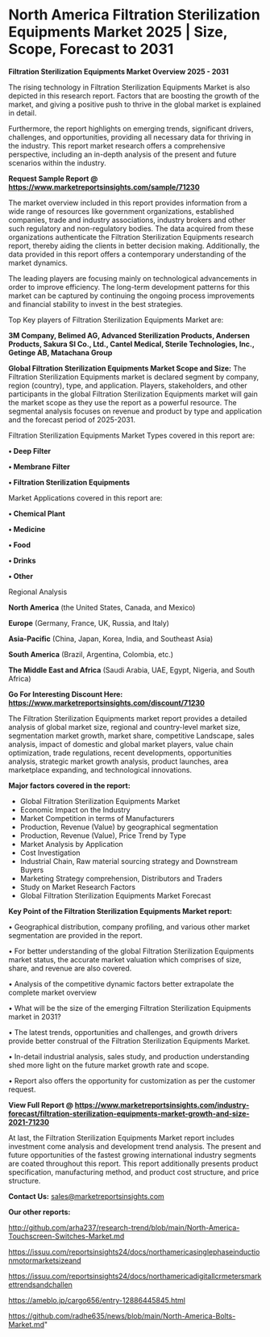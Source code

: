 # North America Filtration Sterilization Equipments Market 2025 | Size, Scope, Forecast to 2031

<Strong> Filtration Sterilization Equipments Market Overview 2025 - 2031</strong>

The rising technology in Filtration Sterilization Equipments Market is also depicted in this research report. Factors that are boosting the growth of the market, and giving a positive push to thrive in the global market is explained in detail.

Furthermore, the report highlights on emerging trends, significant drivers, challenges, and opportunities, providing all necessary data for thriving in the industry. This report market research offers a comprehensive perspective, including an in-depth analysis of the present and future scenarios within the industry.

<strong>Request Sample Report @ <a href=https://www.marketreportsinsights.com/sample/71230>https://www.marketreportsinsights.com/sample/71230</a></strong>

The market overview included in this report provides information from a wide range of resources like government organizations, established companies, trade and industry associations, industry brokers and other such regulatory and non-regulatory bodies. The data acquired from these organizations authenticate the Filtration Sterilization Equipments research report, thereby aiding the clients in better decision making. Additionally, the data provided in this report offers a contemporary understanding of the market dynamics.

The leading players are focusing mainly on technological advancements in order to improve efficiency. The long-term development patterns for this market can be captured by continuing the ongoing process improvements and financial stability to invest in the best strategies.

Top Key players of Filtration Sterilization Equipments Market are:

<strong>3M Company, Belimed AG, Advanced Sterilization Products, Andersen Products, Sakura SI Co., Ltd., Cantel Medical, Sterile Technologies, Inc., Getinge AB, Matachana Group</strong>

<strong><b>Global Filtration Sterilization Equipments Market Scope and Size:</b></strong>
The Filtration Sterilization Equipments market is declared segment by company, region (country), type, and application. Players, stakeholders, and other participants in the global Filtration Sterilization Equipments market will gain the market scope as they use the report as a powerful resource. The segmental analysis focuses on revenue and product by type and application and the forecast period of 2025-2031.

Filtration Sterilization Equipments Market Types covered in this report are:

<strong>• Deep Filter

• Membrane Filter

• Filtration Sterilization Equipments</strong>

Market Applications covered in this report are:

<strong>• Chemical Plant

• Medicine

• Food

• Drinks

• Other</strong> 

Regional Analysis

<strong>North America</strong> (the United States, Canada, and Mexico)

<strong>Europe</strong> (Germany, France, UK, Russia, and Italy)

<strong>Asia-Pacific</strong> (China, Japan, Korea, India, and Southeast Asia)

<strong>South America</strong> (Brazil, Argentina, Colombia, etc.)

<strong>The Middle East and Africa</strong> (Saudi Arabia, UAE, Egypt, Nigeria, and South Africa)

<strong>Go For Interesting Discount Here: <a href=https://www.marketreportsinsights.com/discount/71230>https://www.marketreportsinsights.com/discount/71230</a></strong>

The Filtration Sterilization Equipments market report provides a detailed analysis of global market size, regional and country-level market size, segmentation market growth, market share, competitive Landscape, sales analysis, impact of domestic and global market players, value chain optimization, trade regulations, recent developments, opportunities analysis, strategic market growth analysis, product launches, area marketplace expanding, and technological innovations.

<strong><b>Major factors covered in the report:</b></strong>
<ul>
  <li>Global Filtration Sterilization Equipments Market </li>
  <li>Economic Impact on the Industry</li>
  <li>Market Competition in terms of Manufacturers</li>
  <li>Production, Revenue (Value) by geographical segmentation</li>
  <li>Production, Revenue (Value), Price Trend by Type</li>
  <li>Market Analysis by Application</li>
  <li>Cost Investigation</li>
  <li>Industrial Chain, Raw material sourcing strategy and Downstream Buyers</li>
  <li>Marketing Strategy comprehension, Distributors and Traders</li>
  <li>Study on Market Research Factors</li>
  <li>Global Filtration Sterilization Equipments Market Forecast</li>
</ul>

<strong><b>Key Point of the Filtration Sterilization Equipments Market report:</b></strong>

• Geographical distribution, company profiling, and various other market segmentation are provided in the report.

• For better understanding of the global Filtration Sterilization Equipments market status, the accurate market valuation which comprises of size, share, and revenue are also covered.

• Analysis of the competitive dynamic factors better extrapolate the complete market overview

• What will be the size of the emerging Filtration Sterilization Equipments market in 2031?

• The latest trends, opportunities and challenges, and growth drivers provide better construal of the Filtration Sterilization Equipments Market.

• In-detail industrial analysis, sales study, and production understanding shed more light on the future market growth rate and scope.

• Report also offers the opportunity for customization as per the customer request.

<strong><b>View Full Report @ <a href=https://www.marketreportsinsights.com/industry-forecast/filtration-sterilization-equipments-market-growth-and-size-2021-71230>https://www.marketreportsinsights.com/industry-forecast/filtration-sterilization-equipments-market-growth-and-size-2021-71230</a></b></strong>


At last, the Filtration Sterilization Equipments Market report includes investment come analysis and development trend analysis. The present and future opportunities of the fastest growing international industry segments are coated throughout this report. This report additionally presents product specification, manufacturing method, and product cost structure, and price structure.

<strong>Contact Us:</strong>
sales@marketreportsinsights.com

<strong>Our other reports:</strong>

<a href=http://github.com/arha237/research-trend/blob/main/North-America-Touchscreen-Switches-Market.md>http://github.com/arha237/research-trend/blob/main/North-America-Touchscreen-Switches-Market.md</a>

<a href=https://issuu.com/reportsinsights24/docs/northamericasinglephaseinductionmotormarketsizeand>https://issuu.com/reportsinsights24/docs/northamericasinglephaseinductionmotormarketsizeand</a>

<a href=https://issuu.com/reportsinsights24/docs/northamericadigitallcrmetersmarkettrendsandchallen>https://issuu.com/reportsinsights24/docs/northamericadigitallcrmetersmarkettrendsandchallen</a>

<a href=https://ameblo.jp/cargo656/entry-12886445845.html>https://ameblo.jp/cargo656/entry-12886445845.html</a>

<a href=https://github.com/radhe635/news/blob/main/North-America-Bolts-Market.md>https://github.com/radhe635/news/blob/main/North-America-Bolts-Market.md</a>"
